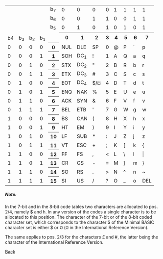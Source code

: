 
<table>
<tr><td colspan="5"></td><td>b<sub>7</sub></td><td>0</td><td>0</td><td>0</td><td>0</td><td>1</td><td>1</td><td>1</td><td>1</td></tr>
<tr><td colspan="5"></td><td>b<sub>6</sub></td><td>0</td><td>0</td><td>1</td><td>1</td><td>0</td><td>0</td><td>1</td><td>1</td></tr>
<tr><td colspan="5"></td><td>b<sub>5</sub></td><td>0</td><td>1</td><td>0</td><td>1</td><td>0</td><td>1</td><td>0</td><td>1</td></tr>
<tr><td colspan="5"></td><td></td><th rowspan="2">0</th><th rowspan="2">1</th><th rowspan="2">2</th><th rowspan="2">3</th><th rowspan="2">4</th><th rowspan="2">5</th><th rowspan="2">6</th><th rowspan="2">7</th></tr>
<tr><td>b4</td><td>b<sub>3</sub></td><td>b<sub>2</sub></td><td>b<sub>1</sub></td></tr>
<tr><td>0</td><td>0</td><td>0</td><td>0</td><th colspan="2">0</th><td>NUL</td><td>DLE</td><td>SP</td><td>0</td><td>@</td><td>P</td><td>`</td><td>p</td></tr>
<tr><td>0</td><td>0</td><td>0</td><td>1</td><th colspan="2">1</th><td>SOH</td><td>DC<sub>1</sub></td><td>!</td><td>1</td><td>A</td><td>Q</td><td>a</td><td>q</td></tr>
<tr><td>0</td><td>0</td><td>1</td><td>0</td><th colspan="2">2</th><td>STX</td><td>DC<sub>2</sub></td><td>"</td><td>2</td><td>B</td><td>R</td><td>b</td><td>r</td></tr>
<tr><td>0</td><td>0</td><td>1</td><td>1</td><th colspan="2">3</th><td>ETX</td><td>DC<sub>3</sub></td><td>#</td><td>3</td><td>C</td><td>S</td><td>c</td><td>s</td></tr>
<tr><td>0</td><td>1</td><td>0</td><td>0</td><th colspan="2">4</th><td>EOT</td><td>DC<sub>4</sub></td><td>$/¤</td><td>4</td><td>D</td><td>T</td><td>d</td><td>t</td></tr>
<tr><td>0</td><td>1</td><td>0</td><td>1</td><th colspan="2">5</th><td>ENQ</td><td>NAK</td><td>%</td><td>5</td><td>E</td><td>U</td><td>e</td><td>u</td></tr>
<tr><td>0</td><td>1</td><td>1</td><td>0</td><th colspan="2">6</th><td>ACK</td><td>SYN</td><td>&</td><td>6</td><td>F</td><td>V</td><td>f</td><td>v</td></tr>
<tr><td>0</td><td>1</td><td>1</td><td>1</td><th colspan="2">7</th><td>BEL</td><td>ETB</td><td>'</td><td>7</td><td>G</td><td>W</td><td>g</td><td>w</td></tr>
<tr><td>1</td><td>0</td><td>0</td><td>0</td><th colspan="2">8</th><td>BS</td><td>CAN</td><td>(</td><td>8</td><td>H</td><td>X</td><td>h</td><td>x</td></tr>
<tr><td>1</td><td>0</td><td>0</td><td>1</td><th colspan="2">9</th><td>HT</td><td>EM</td><td>)</td><td>9</td><td>I</td><td>Y</td><td>i</td><td>y</td></tr>
<tr><td>1</td><td>0</td><td>1</td><td>0</td><th colspan="2">10</th><td>LF</td><td>SUB</td><td>*</td><td>:</td><td>J</td><td>Z</td><td>j</td><td>z</td></tr>
<tr><td>1</td><td>0</td><td>1</td><td>1</td><th colspan="2">11</th><td>VT</td><td>ESC</td><td>+</td><td>;</td><td>K</td><td>[</td><td>k</td><td>{</td></tr>
<tr><td>1</td><td>1</td><td>0</td><td>0</td><th colspan="2">12</th><td>FF</td><td>FS</td><td>,</td><td>&lt;</td><td>L</td><td>\</td><td>l</td><td>|</td></tr>
<tr><td>1</td><td>1</td><td>0</td><td>1</td><th colspan="2">13</th><td>CR</td><td>GS</td><td>-</td><td>=</td><td>M</td><td>]</td><td>m</td><td>}</td></tr>
<tr><td>1</td><td>1</td><td>1</td><td>0</td><th colspan="2">14</th><td>SO</td><td>RS</td><td>.</td><td>&gt;</td><td>N</td><td>^</td><td>n</td><td>~</td></tr>
<tr><td>1</td><td>1</td><td>1</td><td>1</td><th colspan="2">15</th><td>SI</td><td>US</td><td>/</td><td>?</td><td>O</td><td>_</td><td>o</td><td>DEL</td></tr>
</table>

<div class="note info">
<h5>Note:</h5>
<p>In the 7-bit and in the 8-bit code tables two characters are allocated to pos. 2/4, namely $ and h. In any version of the codes a single character is to be allocated to this position. The character of the 7-bit or of the 8-bit coded character set, which corresponds to the character $ of the Minimal BASIC character set is either $ or ¤ (¤ in the International Reference Version).</p>
<p>The same applies to pos. 2/3 for the characters £ and #, the latter being the character of the International Reference Version.</p>
</div>

[Back](./)
